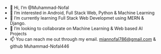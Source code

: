 - 👋 Hi, I’m @Muhammad-Nofal
- 👀 I’m interested in Android, Full Stack Web, Python & Machine Learning
- 🌱 I’m currently learning Full Stack Web Developmet using MERN & Django. 
- 💞️ I’m looking to collaborate on Machine Learning & Web based AI Projects
- 📫 You can reach me out through my email. miannofal786@gmail.com & github Muhammad-Nofal446

<!---
Muhammad-Nofal446/Muhammad-Nofal446 is a ✨ special ✨ repository because its `README.md` (this file) appears on your GitHub profile.
You can click the Preview link to take a look at your changes.
--->
